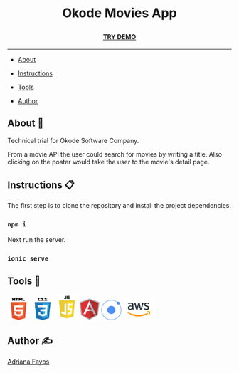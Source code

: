 <a name="top"></a>

<h1 align="center">

Okode Movies App
   
</h1>
<h4 align="center"> <a href="https://dev.d2nsrq7qjvhtm8.amplifyapp.com/home">TRY DEMO</a> </h4>

---

- [About](#about)   

- [Instructions](#instructions)

- [Tools](#tools)

- [Author](#developers)

<a name="about"></a> 
## About :speech_balloon:

Technical trial for Okode Software Company. 

From a movie API the user could search for movies by writing a title. Also clicking on the poster would take the user to the movie's detail page.

<a name="instructions"></a> 
## Instructions :clipboard: 

The first step is to clone the repository and install the project dependencies.

### `npm i`

Next run the server.

### `ionic serve`


<a name="tools"></a>
## Tools 🔧

<img src="src/img/html5.png" width="50"> <img src="src/img/css3.png" width="50"> <img src="src/img/javascript.png" width="50"> <img src="src/img/angular.png" width="45"> <img src="src/img/ionic.png" width="45"> <img src="src/img/aws.png" width="70"> 

<a name="developers"></a>

## Author ✍️

[Adriana Fayos](https://github.com/AdrianaFayos)